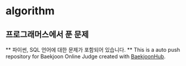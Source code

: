 # algorithm
## 프로그래머스에서 푼 문제
** 파이썬, SQL 언어에 대한 문제가 포함되어 있습니다. **
This is a auto push repository for Baekjoon Online Judge created with [BaekjoonHub](https://github.com/BaekjoonHub/BaekjoonHub).
